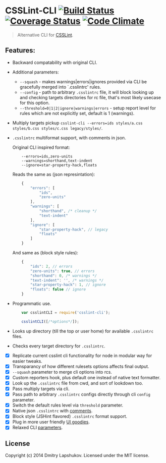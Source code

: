 # CSSLint-CLI [![Build Status](http://img.shields.io/travis/dmi3y/csslint-cli.svg?style=flat&branch=master)](http://travis-ci.org/dmi3y/csslint-cli) [![Coverage Status](http://img.shields.io/codeclimate/coverage/github/dmi3y/csslint-cli.svg?style=flat)](https://coveralls.io/r/dmi3y/csslint-cli) [![Code Climate](http://img.shields.io/codeclimate/github/dmi3y/csslint-cli.svg?style=flat)](https://codeclimate.com/github/dmi3y/csslint-cli)


> Alternative CLI for [CSSLint](https://github.com/CSSLint/csslint).

## Features:

- Backward compatability with original CLI.

- Additional parameters:
    - `--squash` - makes warnings|errors|ignores provided via CLI be gracefully merged into `.csslintrc' rules.
    - `--config` - path to arbitrary `.csslintrc` file, it will block looking up and checking targets directories for rc file, that's most likely usecase for this option.
    - `--threshold=0|1|2|ignore|warnings|errors` - setup report level for rules which are not explicitly set, default is 1 (warnings).

- Multiply targets pickup `csslint-cli --errors=ids styles/a.css styles/b.css styles/c.css legacy/styles/`. 

- `.csslintrc` multiformat support, with comments in json.

    Original CLI inspired format:
    ```
        --errors=ids,zero-units
        --warnings=shorthand,text-indent
        --ignore=star-property-hack,floats
    ```

    Reads the same as (json represintation):
    ```js
        {
            "errors": [
                "ids",
                "zero-units"
            ],
            "warnings": [
                "shorthand", /* cleanup */
                "text-indent"
            ],
            "ignore": [
                "star-property-hack", // legacy
                "floats"
            ]
        }
    ```

    And same as (block style rules):
    ```js
        {
            "ids": 2, // errors
            "zero-units": true, // errors
            "shorthand": 0, /* warnings */
            "text-indent": '', /* warnings */
            "star-property-hack": 1, // ignore
            "floats": false // ignore
        }
    ```
- Programmatic use.
    ```js
        var csslintCLI = require('csslint-cli');

        csslintCLI([/*options*/]);
    ```
- Looks up directory (till the top or user home) for available `.csslintrc` files.
- Checks every target directory for `.csslintrc`.


- [x] Replicate current csslint cli functionality for node in modular way for easier tweaks.
- [x] Transparancy of how different rulesets options affects final output.
- [x] `--squash` parameter to merge cli options into rcs.
- [x] Custom reporters hook, plus default one instead of native text formatter.
- [x] Look up the `.csslintrc` file from cwd, and sort of lookdown too.
- [x] Pass multiply targets via cli.
- [x] Pass path to arbitrary `.csslintrc` configs directly through cli `config` parameter.
- [x] Switch the default rules level via `threshold` parameter.
- [x] Native json `.csslintrc` with [comments](https://github.com/sindresorhus/strip-json-comments).
- [x] Block style (JSHint flavored) `.csslintrc` format support.
- [x] Plug in more user friendly [UI goodies](https://github.com/sindresorhus/chalk).
- [x] Relaxed CLI [parameters](https://github.com/substack/minimist).

## License
Copyright (c) 2014 Dmitry Lapshukov. Licensed under the MIT license.
